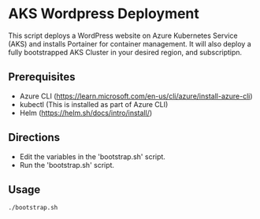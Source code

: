 # AKS Wordpress Deployment

This script deploys a WordPress website on Azure Kubernetes Service (AKS) and installs Portainer for container management.  It will also deploy a fully bootstrapped AKS Cluster in your desired region, and subscriptipn.

## Prerequisites

- Azure CLI (https://learn.microsoft.com/en-us/cli/azure/install-azure-cli)
- kubectl   (This is installed as part of Azure CLI)
- Helm      (https://helm.sh/docs/intro/install/)


## Directions

- Edit the variables in the 'bootstrap.sh' script.
- Run the 'bootstrap.sh' script.


## Usage

```bash
./bootstrap.sh
